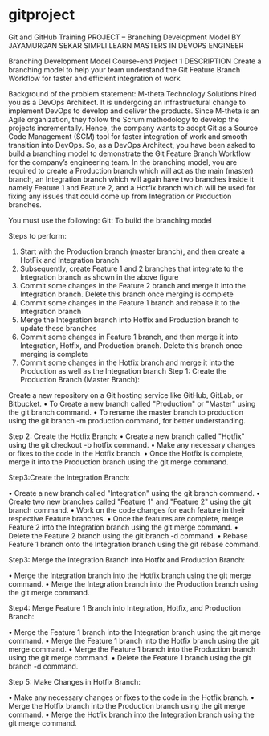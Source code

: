 # gitproject


Git and GitHub Training 
PROJECT – Branching Development Model
BY
JAYAMURGAN SEKAR
SIMPLI LEARN
MASTERS IN DEVOPS ENGINEER

Branching Development Model
Course-end Project 1
DESCRIPTION
Create a branching model to help your team understand the Git Feature Branch Workflow for faster and efficient integration of work
 
Background of the problem statement:
M-theta Technology Solutions hired you as a DevOps Architect. It is undergoing an infrastructural change to implement DevOps to develop and deliver the products. Since M-theta is an Agile organization, they follow the Scrum methodology to develop the projects incrementally. Hence, the company wants to adopt Git as a Source Code Management (SCM) tool for faster integration of work and smooth transition into DevOps.
So, as a DevOps Architect, you have been asked to build a branching model to demonstrate the Git Feature Branch Workflow for the company’s engineering team. In the branching model, you are required to create a Production branch which will act as the main (master) branch, an Integration branch which will again have two branches inside it namely Feature 1 and Feature 2, and a Hotfix branch which will be used for fixing any issues that could come up from Integration or Production branches.
 
 
 
You must use the following:
Git: To build the branching model
 
Steps to perform:
1.	Start with the Production branch (master branch), and then create a HotFix  and Integration branch
2.	Subsequently, create Feature 1 and 2 branches that integrate to the Integration branch as shown in the above figure
3.	Commit some changes in the Feature 2 branch and merge it into the Integration branch. Delete this branch once merging is complete
4.	Commit some changes in the Feature 1 branch and rebase it to the Integration branch
5.	Merge the Integration branch into Hotfix and Production branch to update these branches
6.	Commit some changes in Feature 1 branch, and then merge it into Integration, Hotfix, and Production branch. Delete this branch once merging is complete
7.	Commit some changes in the Hotfix branch and merge it into the Production as well as the Integration branch
Step 1: Create the Production Branch (Master Branch):

Create a new repository on a Git hosting service like GitHub, GitLab, or Bitbucket.
•	To Create a new branch called "Production" or "Master" using the git branch command.
•	To rename the master branch to production using the git branch -m production command, for better understanding.
 

Step 2: Create the Hotfix Branch:
•	Create a new branch called "Hotfix" using the git checkout -b hotfix command.
•	Make any necessary changes or fixes to the code in the Hotfix branch.
•	Once the Hotfix is complete, merge it into the Production branch using the git merge command.

 

Step3:Create the Integration Branch:

•	Create a new branch called "Integration" using the git branch command.
•	Create two new branches called "Feature 1" and "Feature 2" using the git branch command.
•	Work on the code changes for each feature in their respective Feature branches.
•	Once the features are complete, merge Feature 2 into the Integration branch using the git merge command.
•	Delete the Feature 2 branch using the git branch -d command.
•	Rebase Feature 1 branch onto the Integration branch using the git rebase command.



 
 
 
Step3: Merge the Integration Branch into Hotfix and Production Branch:

•	Merge the Integration branch into the Hotfix branch using the git merge command.
•	Merge the Integration branch into the Production branch using the git merge command.
 
Step4: Merge Feature 1 Branch into Integration, Hotfix, and Production Branch:

•	Merge the Feature 1 branch into the Integration branch using the git merge command.
•	Merge the Feature 1 branch into the Hotfix branch using the git merge command.
•	Merge the Feature 1 branch into the Production branch using the git merge command.
•	Delete the Feature 1 branch using the git branch -d command.
 
Step 5: Make Changes in Hotfix Branch:

•	Make any necessary changes or fixes to the code in the Hotfix branch.
•	Merge the Hotfix branch into the Production branch using the git merge command.
•	Merge the Hotfix branch into the Integration branch using the git merge command.
 

